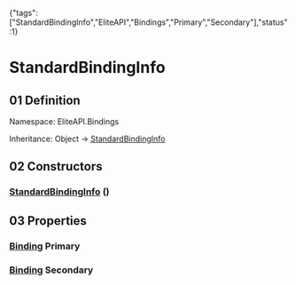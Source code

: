 {"tags":["StandardBindingInfo","EliteAPI","Bindings","Primary","Secondary"],"status":1}

# StandardBindingInfo

## 01 Definition

Namespace: <span class='code'>EliteAPI.Bindings</span>

Inheritance: <span class='code'>Object</span> → <span class='code'>[StandardBindingInfo](../../EliteAPI/Bindings/StandardBindingInfo.html)</span>

## 02 Constructors

### <span class='code'>[StandardBindingInfo](../../EliteAPI/Bindings/StandardBindingInfo.html)</span> ()

## 03 Properties

### <span class='code'>[Binding](../../EliteAPI/Bindings/Binding.html)</span> Primary

### <span class='code'>[Binding](../../EliteAPI/Bindings/Binding.html)</span> Secondary


